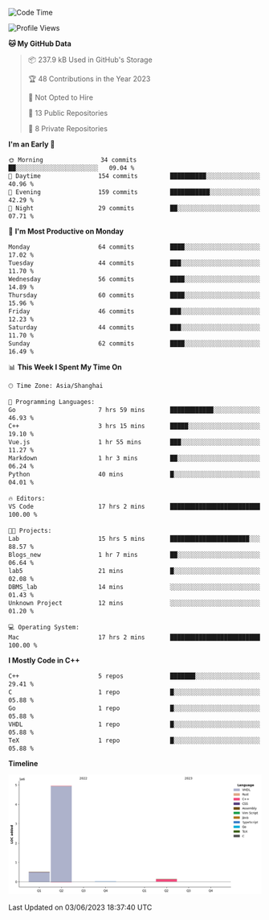 <!--START_SECTION:waka-->
![Code Time](http://img.shields.io/badge/Code%20Time-98%20hrs%203%20mins-blue)

![Profile Views](http://img.shields.io/badge/Profile%20Views-8-blue)

**🐱 My GitHub Data** 

> 📦 237.9 kB Used in GitHub's Storage 
 > 
> 🏆 48 Contributions in the Year 2023
 > 
> 🚫 Not Opted to Hire
 > 
> 📜 13 Public Repositories 
 > 
> 🔑 8 Private Repositories 
 > 
**I'm an Early 🐤** 

```text
🌞 Morning                34 commits          ██░░░░░░░░░░░░░░░░░░░░░░░   09.04 % 
🌆 Daytime                154 commits         ██████████░░░░░░░░░░░░░░░   40.96 % 
🌃 Evening                159 commits         ███████████░░░░░░░░░░░░░░   42.29 % 
🌙 Night                  29 commits          ██░░░░░░░░░░░░░░░░░░░░░░░   07.71 % 
```
📅 **I'm Most Productive on Monday** 

```text
Monday                   64 commits          ████░░░░░░░░░░░░░░░░░░░░░   17.02 % 
Tuesday                  44 commits          ███░░░░░░░░░░░░░░░░░░░░░░   11.70 % 
Wednesday                56 commits          ████░░░░░░░░░░░░░░░░░░░░░   14.89 % 
Thursday                 60 commits          ████░░░░░░░░░░░░░░░░░░░░░   15.96 % 
Friday                   46 commits          ███░░░░░░░░░░░░░░░░░░░░░░   12.23 % 
Saturday                 44 commits          ███░░░░░░░░░░░░░░░░░░░░░░   11.70 % 
Sunday                   62 commits          ████░░░░░░░░░░░░░░░░░░░░░   16.49 % 
```


📊 **This Week I Spent My Time On** 

```text
🕑︎ Time Zone: Asia/Shanghai

💬 Programming Languages: 
Go                       7 hrs 59 mins       ████████████░░░░░░░░░░░░░   46.93 % 
C++                      3 hrs 15 mins       █████░░░░░░░░░░░░░░░░░░░░   19.10 % 
Vue.js                   1 hr 55 mins        ███░░░░░░░░░░░░░░░░░░░░░░   11.27 % 
Markdown                 1 hr 3 mins         ██░░░░░░░░░░░░░░░░░░░░░░░   06.24 % 
Python                   40 mins             █░░░░░░░░░░░░░░░░░░░░░░░░   04.01 % 

🔥 Editors: 
VS Code                  17 hrs 2 mins       █████████████████████████   100.00 % 

🐱‍💻 Projects: 
Lab                      15 hrs 5 mins       ██████████████████████░░░   88.57 % 
Blogs_new                1 hr 7 mins         ██░░░░░░░░░░░░░░░░░░░░░░░   06.64 % 
lab5                     21 mins             █░░░░░░░░░░░░░░░░░░░░░░░░   02.08 % 
DBMS_lab                 14 mins             ░░░░░░░░░░░░░░░░░░░░░░░░░   01.43 % 
Unknown Project          12 mins             ░░░░░░░░░░░░░░░░░░░░░░░░░   01.20 % 

💻 Operating System: 
Mac                      17 hrs 2 mins       █████████████████████████   100.00 % 
```

**I Mostly Code in C++** 

```text
C++                      5 repos             ███████░░░░░░░░░░░░░░░░░░   29.41 % 
C                        1 repo              █░░░░░░░░░░░░░░░░░░░░░░░░   05.88 % 
Go                       1 repo              █░░░░░░░░░░░░░░░░░░░░░░░░   05.88 % 
VHDL                     1 repo              █░░░░░░░░░░░░░░░░░░░░░░░░   05.88 % 
TeX                      1 repo              █░░░░░░░░░░░░░░░░░░░░░░░░   05.88 % 
```



**Timeline**

![Lines of Code chart](https://raw.githubusercontent.com/xkz0777/xkz0777/master/assets/bar_graph.png)


 Last Updated on 03/06/2023 18:37:40 UTC
<!--END_SECTION:waka-->

